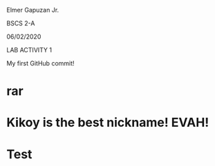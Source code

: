 Elmer Gapuzan Jr.


BSCS 2-A


06/02/2020


LAB ACTIVITY 1


My first GitHub commit!



# rar

# Kikoy is the best nickname! EVAH!
# Test

